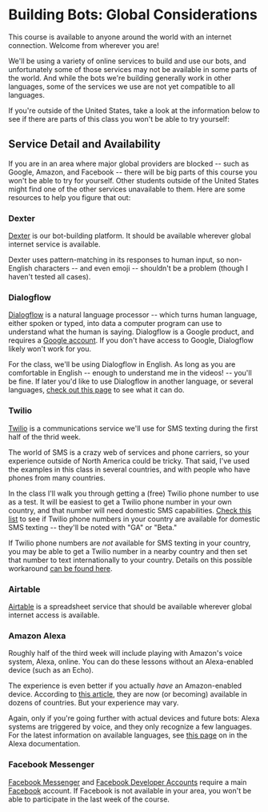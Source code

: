 # Building Bots: Global Considerations

This course is available to anyone around the world with an internet connection. Welcome from wherever you are!

We'll be using a variety of online services to build and use our bots, and unfortunately some of those services may not be available in some parts of the world. And while the bots we're building generally work in other languages, some of the services we use are not yet compatible to all languages.

If you're outside of the United States, take a look at the information below to see if there are parts of this class you won't be able to try yourself:

## Service Detail and Availability

If you are in an area where major global providers are blocked -- such as Google, Amazon, and Facebook -- there will be big parts of this course you won't be able to try for yourself. Other students outside of the United States might find one of the other services unavailable to them. Here are some resources to help you figure that out:

### Dexter

[Dexter](https://rundexter.com) is our bot-building platform. It should be available wherever global internet service is available.

Dexter uses pattern-matching in its responses to human input, so non-English characters -- and even emoji -- shouldn't be a problem (though I haven't tested all cases).

### Dialogflow

[Dialogflow](https://dialogflow.com) is a natural language processor -- which turns human language, either spoken or typed, into data a computer program can use to understand what the human is saying. Dialogflow is a Google product, and requires a [Google account](https://accounts.google.com). If you don't have access to Google, Dialogflow likely won't work for you.

For the class, we'll be using Dialogflow in English. As long as you are comfortable in English -- enough to understand me in the videos! -- you'll be fine. If later you'd like to use Dialogflow in another language, or several languages, [check out this page](https://dialogflow.com/docs/multi-language) to see what it can do.

### Twilio

[Twilio](https://twilio.com) is a communications service we'll use for SMS texting during the first half of the thrid week.

The world of SMS is a crazy web of services and phone carriers, so your experience outside of North America could be tricky. That said, I've used the examples in this class in several countries, and with people who have phones from many countries.

In the class I'll walk you through getting a (free) Twilio phone number to use as a test. It will be easiest to get a Twilio phone number in your own country, and that number will need domestic SMS capabilities. [Check this list](https://support.twilio.com/hc/en-us/articles/223183068-Twilio-international-phone-number-availability-and-their-capabilities#sms_enabled) to see if Twilio phone numbers in your country are available for domestic SMS texting -- they'll be noted with "GA" or "Beta."

If Twilio phone numbers are _not_ available for SMS texting in your country, you may be able to get a Twilio number in a nearby country and then set that number to text internationally to your country. Details on this possible workaround [can be found here](https://www.twilio.com/docs/guides/how-to-use-your-free-trial-account#sending-messages-internationally).

### Airtable

[Airtable](https://airtable.com) is a spreadsheet service that should be available wherever global internet access is available.

### Amazon Alexa

Roughly half of the third week will include playing with Amazon's voice system, Alexa, online. You can do these lessons without an Alexa-enabled device (such as an Echo).

The experience is even better if you actually _have_ an Amazon-enabled device. According to [this article](https://www.geekwire.com/2017/amazon-bringing-echo-alexa-80-additional-countries-major-global-expansion/), they are now (or becoming) available in dozens of countries. But your experience may vary.

Again, only if you're going further with actual devices and future bots: Alexa systems are triggered by voice, and they only recognize a few languages. For the latest information on available languages, see [this page](https://developer.amazon.com/docs/custom-skills/develop-skills-in-multiple-languages.html) on in the Alexa documentation.

### Facebook Messenger

[Facebook Messenger](https://messenger.com) and [Facebook Developer Accounts](https://developers.facebook.com/) require a main [Facebook](https://facebook.com) account. If Facebook is not available in your area, you won't be able to participate in the last week of the course.

